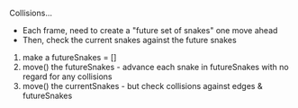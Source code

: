 Collisions...

* Each frame, need to create a "future set of snakes" one move ahead
* Then, check the current snakes against the future snakes


1. make a futureSnakes = []
2. move() the futureSnakes - advance each snake in futureSnakes with no regard for any collisions
3. move() the currentSnakes - but check collisions against edges & futureSnakes

